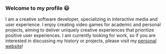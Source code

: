 ### Welcome to my profile 😃

I am a creative software developer, specializing in interactive media and user experience. I enjoy creating video games for academic and personal projects, aiming to deliver uniquely creative experiences that prioritize positive user experiences. I am currently looking for work, so if you are interested in discussing my history or projects, please visit my [personal website](https://danielmadan2001.github.io/)!

<!--
**DanielMadan2001/DanielMadan2001** is a ✨ _special_ ✨ repository because its `README.md` (this file) appears on your GitHub profile.

Here are some ideas to get you started:

- 🔭 I’m currently working on ...
- 🌱 I’m currently learning ...
- 👯 I’m looking to collaborate on ...
- 🤔 I’m looking for help with ...
- 💬 Ask me about ...
- 📫 How to reach me: ...
- 😄 Pronouns: ...
- ⚡ Fun fact: ...
-->
